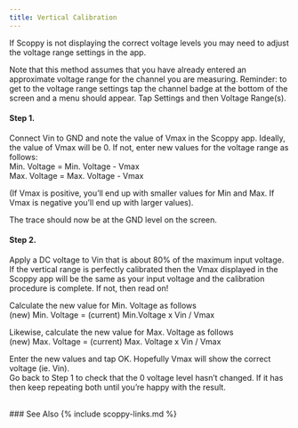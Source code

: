 ```yaml
---
title: Vertical Calibration
---
```


If Scoppy is not displaying the correct voltage levels you may need to adjust the voltage range settings in the app.

Note that this method assumes that you have already entered an approximate voltage range for the channel you are measuring. Reminder: to get to the voltage range settings tap the channel badge at the bottom of the screen and a menu should appear. Tap Settings and then Voltage Range(s).

#### Step 1.
Connect Vin to GND and note the value of Vmax in the Scoppy app. Ideally, the value of Vmax will be 0. If not, enter new values for the voltage range as follows:   
Min. Voltage = Min. Voltage - Vmax   
Max. Voltage = Max. Voltage - Vmax   

(If Vmax is positive, you’ll end up with smaller values for Min and Max. If Vmax is negative you’ll end up with larger values).

The trace should now be at the GND level on the screen.

#### Step 2.
Apply a DC voltage to Vin that is about 80% of the maximum input voltage. If the vertical range is perfectly calibrated then the Vmax displayed in the Scoppy app will be the same as your input voltage and the calibration procedure is complete. If not, then read on!

Calculate the new value for Min. Voltage as follows   
(new) Min. Voltage = (current) Min.Voltage x Vin / Vmax

Likewise, calculate the new value for Max. Voltage as follows   
(new) Max. Voltage = (current) Max. Voltage x Vin / Vmax

Enter the new values and tap OK. Hopefully Vmax will show the correct voltage (ie. Vin).   
Go back to Step 1 to check that the 0 voltage level hasn’t changed. If it has then keep repeating both until you’re happy with the result.


<br>
### See Also
{% include scoppy-links.md %}
